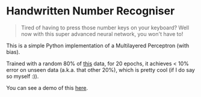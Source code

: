 # Handwritten Number Recogniser
> Tired of having to press those number keys on your keyboard? Well now with this super advanced neural network, you won't have to!

This is a simple Python implementation of a Multilayered Perceptron (with bias).

Trained with a random 80% of [this](https://archive.ics.uci.edu/ml/datasets/Semeion+Handwritten+Digit) data, for 20 epochs, it achieves < 10% error on unseen data (a.k.a. that other 20%), which is pretty cool (if I do say so myself :)).

You can see a demo of this [here](http://hope.ucd.ie/~mcteo/projects/numbers/).
